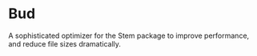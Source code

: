 # Bud

A sophisticated optimizer for the Stem package to improve performance, and reduce file sizes dramatically.
